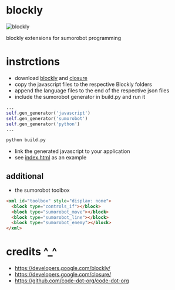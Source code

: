 blockly
=======

![blockly](http://www.robokoding.com/assets/images/blockly.jpg)

blockly extensions for sumorobot programming

instrctions
===========

* download [blockly](https://developers.google.com/blockly/guides/get-started/web#get_the_code) and [closure](https://developers.google.com/blockly/guides/modify/web/closure#getting_closure)
* copy the javascript files to the respective Blockly folders
* append the language files to the end of the respective json files
* include the sumorobot generator in build.py and run it
```python
...
self.gen_generator('javascript')
self.gen_generator('sumorobot')
self.gen_generator('python')
...
```
```bash
python build.py
```
* link the generated javascript to your application
* see [index.html](https://github.com/robokoding/blockly/blob/master/index.html) as an example

additional
----------
* the sumorobot toolbox
```html
<xml id="toolbox" style="display: none">
  <block type="controls_if"></block>
  <block type="sumorobot_move"></block>
  <block type="sumorobot_line"></block>
  <block type="sumorobot_enemy"></block>
</xml>
```

credits ^_^
===========
* https://developers.google.com/blockly/
* https://developers.google.com/closure/
* https://github.com/code-dot-org/code-dot-org
